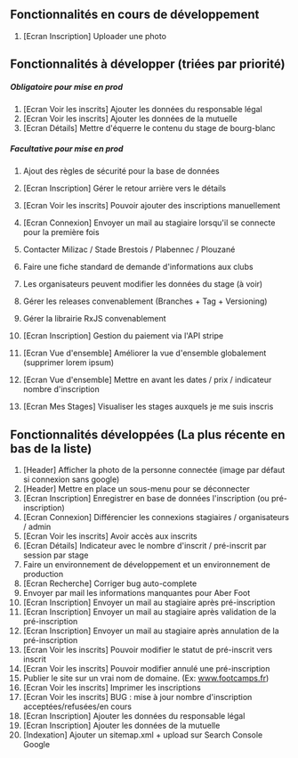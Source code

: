 ## Fonctionnalités en cours de développement
1. [Ecran Inscription] Uploader une photo

## Fonctionnalités à développer (triées par priorité)
##### Obligatoire pour mise en prod
1. [Ecran Voir les inscrits] Ajouter les données du responsable légal
1. [Ecran Voir les inscrits] Ajouter les données de la mutuelle
1. [Ecran Détails] Mettre d'équerre le contenu du stage de bourg-blanc 

##### Facultative pour mise en prod
1. Ajout des règles de sécurité pour la base de données
1. [Ecran Inscription] Gérer le retour arrière vers le détails
1. [Ecran Voir les inscrits] Pouvoir ajouter des inscriptions manuellement
1. [Ecran Connexion] Envoyer un mail au stagiaire lorsqu'il se connecte pour la première fois

1. Contacter Milizac / Stade Brestois / Plabennec / Plouzané
1. Faire une fiche standard de demande d'informations aux clubs
1. Les organisateurs peuvent modifier les données du stage (à voir)
1. Gérer les releases convenablement (Branches + Tag + Versioning)
1. Gérer la librairie RxJS convenablement

1. [Ecran Inscription] Gestion du paiement via l'API stripe
1. [Ecran Vue d'ensemble] Améliorer la vue d'ensemble globalement (supprimer lorem ipsum)
1. [Ecran Vue d'ensemble] Mettre en avant les dates / prix / indicateur nombre d'inscription
1. [Ecran Mes Stages] Visualiser les stages auxquels je me suis inscris

## Fonctionnalités développées (La plus récente en bas de la liste)
1. [Header] Afficher la photo de la personne connectée (image par défaut si connexion sans google)
1. [Header] Mettre en place un sous-menu pour se déconnecter
1. [Ecran Inscription] Enregistrer en base de données l'inscription (ou pré-inscription)
1. [Ecran Connexion] Différencier les connexions stagiaires / organisateurs / admin
1. [Ecran Voir les inscrits] Avoir accès aux inscrits
1. [Ecran Détails] Indicateur avec le nombre d'inscrit / pré-inscrit par session par stage
1. Faire un environnement de développement et un environnement de production
1. [Ecran Recherche] Corriger bug auto-complete
1. Envoyer par mail les informations manquantes pour Aber Foot
1. [Ecran Inscription] Envoyer un mail au stagiaire après pré-inscription
1. [Ecran Inscription] Envoyer un mail au stagiaire après validation de la pré-inscription
1. [Ecran Inscription] Envoyer un mail au stagiaire après annulation de la pré-inscription
1. [Ecran Voir les inscrits] Pouvoir modifier le statut de pré-inscrit vers inscrit
1. [Ecran Voir les inscrits] Pouvoir modifier annulé une pré-inscription
1. Publier le site sur un vrai nom de domaine. (Ex: www.footcamps.fr) 
1. [Ecran Voir les inscrits] Imprimer les inscriptions
1. [Ecran Voir les inscrits] BUG : mise à jour nombre d'inscription acceptées/refusées/en cours 
1. [Ecran Inscription] Ajouter les données du responsable légal
1. [Ecran Inscription] Ajouter les données de la mutuelle
1. [Indexation] Ajouter un sitemap.xml + upload sur Search Console Google
